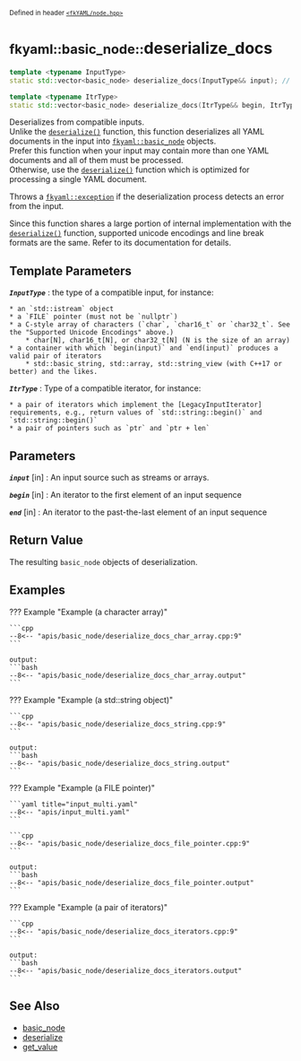 <small>Defined in header [`<fkYAML/node.hpp>`](https://github.com/fktn-k/fkYAML/blob/develop/include/fkYAML/node.hpp)</small>

# <small>fkyaml::basic_node::</small>deserialize_docs

```cpp
template <typename InputType>
static std::vector<basic_node> deserialize_docs(InputType&& input); // (1)

template <typename ItrType>
static std::vector<basic_node> deserialize_docs(ItrType&& begin, ItrType&& end); // (2)
```

Deserializes from compatible inputs.  
Unlike the [`deserialize()`](deserialize.md) function, this function deserializes all YAML documents in the input into [`fkyaml::basic_node`](index.md) objects.  
Prefer this function when your input may contain more than one YAML documents and all of them must be processed.  
Otherwise, use the [`deserialize()`](deserialize.md) function which is optimized for processing a single YAML document.  

Throws a [`fkyaml::exception`](../exception/index.md) if the deserialization process detects an error from the input.  

Since this function shares a large portion of internal implementation with the [`deserialize()`](deserialize.md) function, supported unicode encodings and line break formats are the same. Refer to its documentation for details.

## **Template Parameters**

***`InputType`***
:   the type of a compatible input, for instance:

    * an `std::istream` object
    * a `FILE` pointer (must not be `nullptr`)
    * a C-style array of characters (`char`, `char16_t` or `char32_t`. See the "Supported Unicode Encodings" above.)
        * char[N], char16_t[N], or char32_t[N] (N is the size of an array)
    * a container with which `begin(input)` and `end(input)` produces a valid pair of iterators
        * std::basic_string, std::array, std::string_view (with C++17 or better) and the likes.

***`ItrType`***
:   Type of a compatible iterator, for instance:

    * a pair of iterators which implement the [LegacyInputIterator] requirements, e.g., return values of `std::string::begin()` and `std::string::begin()`
    * a pair of pointers such as `ptr` and `ptr + len`

## **Parameters**

***`input`*** [in]
:   An input source such as streams or arrays.

***`begin`*** [in]
:   An iterator to the first element of an input sequence

***`end`*** [in]
:   An iterator to the past-the-last element of an input sequence

## **Return Value**

The resulting `basic_node` objects of deserialization.

## **Examples**

??? Example "Example (a character array)"

    ```cpp
    --8<-- "apis/basic_node/deserialize_docs_char_array.cpp:9"
    ```

    output:
    ```bash
    --8<-- "apis/basic_node/deserialize_docs_char_array.output"
    ```

??? Example "Example (a std::string object)"

    ```cpp
    --8<-- "apis/basic_node/deserialize_docs_string.cpp:9"
    ```

    output:
    ```bash
    --8<-- "apis/basic_node/deserialize_docs_string.output"
    ```

??? Example "Example (a FILE pointer)"

    ```yaml title="input_multi.yaml"
    --8<-- "apis/input_multi.yaml"
    ```

    ```cpp
    --8<-- "apis/basic_node/deserialize_docs_file_pointer.cpp:9"
    ```

    output:
    ```bash
    --8<-- "apis/basic_node/deserialize_docs_file_pointer.output"
    ```

??? Example "Example (a pair of iterators)"

    ```cpp
    --8<-- "apis/basic_node/deserialize_docs_iterators.cpp:9"
    ```

    output:
    ```bash
    --8<-- "apis/basic_node/deserialize_docs_iterators.output"
    ```

## **See Also**

* [basic_node](index.md)
* [deserialize](deserialize.md)
* [get_value](get_value.md)
